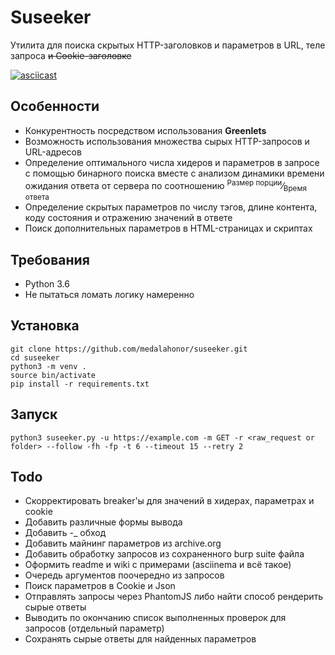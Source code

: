 # Suseeker

Утилита для поиска скрытых HTTP-заголовков и параметров в URL, теле запроса ~~и Cookie-заголовке~~

[![asciicast](https://asciinema.org/a/6aNNovb70GijKjkHNMAptFI2n.svg)](https://asciinema.org/a/6aNNovb70GijKjkHNMAptFI2n)

## Особенности
* Конкурентность посредством использования **Greenlets**
* Возможность использования множества сырых HTTP-запросов и URL-адресов
* Определение оптимального числа хидеров и параметров в запросе
с помощью бинарного поиска вместе с анализом динамики времени ожидания ответа от сервера
  по соотношению 
  <sup>Размер порции</sup>&frasl;<sub>Время ответа</sub>
* Определение скрытых параметров по числу тэгов, длине контента,
коду состояния и отражению значений в ответе
* Поиск дополнительных параметров в HTML-страницах и скриптах 


## Требования
* Python 3.6
* Не пытаться ломать логику намеренно

## Установка
```
git clone https://github.com/medalahonor/suseeker.git
cd suseeker 
python3 -m venv .
source bin/activate
pip install -r requirements.txt
```

## Запуск
``` 
python3 suseeker.py -u https://example.com -m GET -r <raw_request or folder> --follow -fh -fp -t 6 --timeout 15 --retry 2
```

## Todo
* Скорректировать breaker'ы для значений в хидерах, параметрах и cookie
* Добавить различные формы вывода
* Добавить -_ обход
* Добавить майнинг параметров из archive.org
* Добавить обработку запросов из сохраненного burp suite файла
* Оформить readme и wiki с примерами (asciinema и всё такое)
* Очередь аргументов поочередно из запросов
* Поиск параметров в Cookie и Json
* Отправлять запросы через PhantomJS либо найти способ рендерить сырые ответы
* Выводить по окончанию список выполненных проверок для запросов (отдельный параметр)
* Сохранять сырые ответы для найденных параметров
